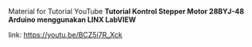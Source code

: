 Material for Tutorial YouTube **Tutorial Kontrol Stepper Motor 28BYJ-48 Arduino menggunakan LINX LabVIEW**

link: https://youtu.be/BCZ5i7R_Xck
